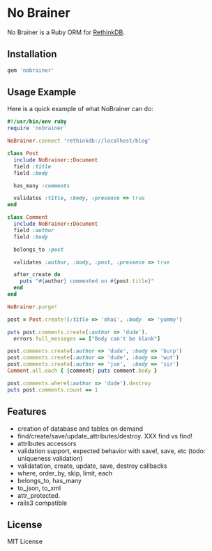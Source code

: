 No Brainer
===========

No Brainer is a Ruby ORM for [RethinkDB](http://www.rethinkdb.com/).

Installation
-------------

```ruby
gem 'nobrainer'
```

Usage Example
--------------

Here is a quick example of what NoBrainer can do:

```ruby
#!/usr/bin/env ruby
require 'nobrainer'

NoBrainer.connect 'rethinkdb://localhost/blog'

class Post
  include NoBrainer::Document
  field :title
  field :body

  has_many :comments

  validates :title, :body, :presence => true
end

class Comment
  include NoBrainer::Document
  field :author
  field :body

  belongs_to :post

  validates :author, :body, :post, :presence => true

  after_create do
    puts "#{author} commented on #{post.title}"
  end
end

NoBrainer.purge!

post = Post.create!(:title => 'ohai', :body  => 'yummy')

puts post.comments.create(:author => 'dude').
  errors.full_messages == ["Body can't be blank"]

post.comments.create(:author => 'dude', :body => 'burp')
post.comments.create(:author => 'dude', :body => 'wut')
post.comments.create(:author => 'joe',  :body => 'sir')
Comment.all.each { |comment| puts comment.body }

post.comments.where(:author => 'dude').destroy
puts post.comments.count == 1
```

Features
---------

* creation of database and tables on demand
* find/create/save/update_attributes/destroy. XXX find vs find!
* attributes accessors
* validation support, expected behavior with save!, save, etc (todo: uniqueness validation)
* validatation, create, update, save, destroy callbacks
* where, order_by, skip, limit, each
* belongs_to, has_many
* to_json, to_xml
* attr_protected.
* rails3 compatible

License
--------

MIT License
